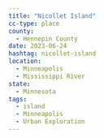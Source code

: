 ```yaml
---
title: "Nicollet Island"
cc-type: place
county:
  - Hennepin County
date: 2023-06-24
hashtag: nicollet-island
location:
  - Minneapolis
  - Mississippi River
state:
  - Minnesota
tags:
  - island
  - Minneapolis
  - Urban Exploration
---
```

